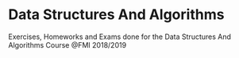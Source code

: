# Data Structures And Algorithms
Exercises, Homeworks and Exams done for the Data Structures And Algorithms Course @FMI 2018/2019
